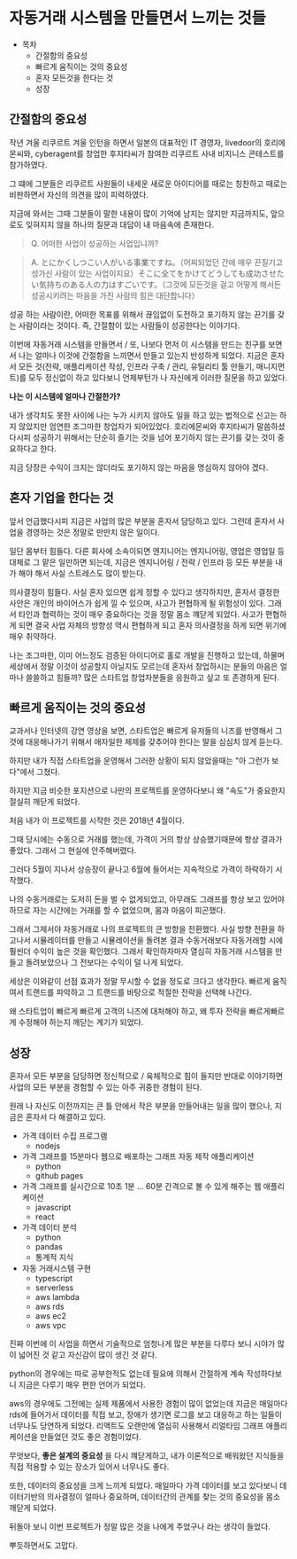 # 자동거래 시스템을 만들면서 느끼는 것들

- 목차
  - 간절함의 중요성
  - 빠르게 움직이는 것의 중요성
  - 혼자 모든것을 한다는 것
  - 성장

## 간절함의 중요성

작년 겨울 리쿠르트 겨울 인턴을 하면서 일본의 대표적인 IT 경영자, livedoor의 호리에몬씨와, cyberagent를 창업한 후지타씨가 참여한 리쿠르트 사내 비지니스 콘테스트를 참가하였다.

그 떄에 그분들은 리쿠르트 사원들이 내세운 새로운 아이디어를 때로는 칭찬하고 때로는 비판하면서 자신의 의견을 많이 피력하였다.

지금에 와서는 그때 그분들이 말한 내용이 많이 기억에 남지는 않지만 지금까지도, 앞으로도 잊혀지지 않을 하나의 질문과 대답이 내 마음속에 존재한다.

> Q. 어떠한 사업이 성공하는 사업입니까?

> A. とにかくしつこい人がいる事業ですね。（어찌되었던 간에 매우 끈질기고 성가신 사람이 있는 사업이지요）そこに全てをかけてどうしても成功させたい気持ちのある人の力はすごいです。（그것에 모든것을 걸고 어떻게 해서든 성공시키려는 마음을 가진 사람의 힘은 대단합니다）

성공 하는 사람이란, 어떠한 목표를 위해서 끊임없이 도전하고 포기하지 않는 끈기를 갖는 사람이라는 것이다. 즉, 간절함이 있는 사람들이 성공한다는 이야기다.

이번에 자동거래 시스템을 만들면서 / 또, 나보다 먼저 이 시스템을 만드는 친구를 보면서 나는 얼마나 이것에 간절함을 느끼면서 만들고 있는지 반성하게 되었다. 지금은 혼자서 모든 것(전략, 애플리케이션 작성, 인프라 구축 / 관리, 유틸리티 툴 만들기, 매니지먼트)를 모두 정신없이 하고 있다보니 언제부턴가 나 자신에게 이러한 질문을 하고 있었다.

**나는 이 시스템에 얼마나 간절한가?**

내가 생각치도 못한 사이에 나는 누가 시키지 않아도 일을 하고 있는 법적으로 신고는 하지 않았지만 엄연한 조그마한 창업자가 되어있었다. 호리에몬씨와 후지타씨가 말씀하셨다시피 성공하기 위해서는 단순히 즐기는 것을 넘어 포기하지 않는 끈기를 갖는 것이 중요하다고 한다.

지금 당장은 수익이 크지는 않더라도 포기하지 않는 마음을 명심하지 않아야 겠다.

## 혼자 기업을 한다는 것

앞서 언급했다시피 지금은 사업의 많은 부분을 혼자서 담당하고 있다. 그런데 혼자서 사업을 경영하는 것은 정말로 만만치 않은 일이다.

일단 몸부터 힘들다. 다른 회사에 소속이되면 엔지니어는 엔지니어링, 영업은 영업일 등 대체로 그 맡은 일만하면 되는데, 지금은 엔지니어링 / 전략 / 인프라 등 모든 부분을 내가 해야 해서 사실 스트레스도 많이 받는다.

의사결정이 힘들다. 사실 혼자 있으면 쉽게 정할 수 있다고 생각하지만, 혼자서 결정한 사안은 개인의 바이어스가 쉽게 낄 수 있으며, 사고가 편협하게 될 위험성이 있다. 그래서 타인과 협력하는 것이 매우 중요하다는 것을 정말 몸소 꺠닫게 되었다. 사고가 편협하게 되면 결국 사업 자체의 방향성 역시 편협하게 되고 혼자 의사결정을 하게 되면 위기에 매우 취약하다.

나는 조그마한, 이미 어느정도 검증된 아이디어로 홀로 개발을 진행하고 있는데, 하물며 세상에서 정말 이것이 성공할지 아닐지도 모르는데 혼자서 창업하시는 분들의 마음은 얼마나 쓸쓸하고 힘들까? 많은 스타트업 창업자분들을 응원하고 싶고 또 존경하게 된다.

## 빠르게 움직이는 것의 중요성

교과서나 인터넷의 강연 영상을 보면, 스타트업은 빠르게 유저들의 니즈를 반영해서 그것에 대응해나가기 위해서 애자일한 체제를 갖추어야 한다는 말을 심심치 않게 듣는다.

하지만 내가 직접 스타트업을 운영해서 그러한 상황이 되지 않았을때는 "아 그런가 보다"에서 그쳤다.

하지만 지금 비슷한 포지션으로 나만의 프로젝트를 운영하다보니 왜 "속도"가 중요한지 절실히 깨닫게 되었다.

처음 내가 이 프로젝트를 시작한 것은 2018년 4월이다.

그때 당시에는 수동으로 거래를 했는데, 가격이 거의 항상 상승했기때문에 항상 결과가 좋았다. 그래서 그 현실에 안주해버렸다.

그러다 5월이 지나서 상승장이 끝나고 6월에 들어서는 지속적으로 가격이 하락하기 시작했다.

나의 수동거래로는 도저히 돈을 벌 수 없게되었고, 아무래도 그래프를 항상 보고 있어야 하므로 자는 시간에는 거래를 할 수 없었으며, 몸과 마음이 피곤했다.

그래서 그제서야 자동거래로 나의 프로젝트의 큰 방향을 전환했다. 사실 방향 전환을 하고나서 시뮬레이터를 만들고 시뮬레이션을 돌려본 결과 수동거래보다 자동거래할 시에 훨씬더 수익이 높은 것을 확인했다. 그래서 확인하자마자 열심히 자동거래 시스템을 만들고 돌려보았으나 그 전보다는 수익이 덜 나게 되었다.

세상은 이와같이 선점 효과가 정말 무시할 수 없을 정도로 크다고 생각한다. 빠르게 움직여서 트랜드를 파악하고 그 트랜드를 바탕으로 적절한 전략을 선택해 나간다.

왜 스타트업이 빠르게 빠르게 고객의 니즈에 대처해야 하고, 왜 투자 전략을 빠르게빠르게 수정해야 하는지 깨닫는 계기가 되었다.

## 성장

혼자서 모든 부분을 담당하면 정신적으로 / 육체적으로 힘이 들지만 반대로 이야기하면 사업의 모든 부분을 경험할 수 있는 아주 귀중한 경험이 된다.

원래 나 자신도 이전까지는 큰 틀 안에서 작은 부분을 만들어내는 일을 많이 했으나, 지금은 혼자서 다 해결하고 있다.

- 가격 데이터 수집 프로그램
  - nodejs
- 가격 그래프를 15분마다 웹으로 배포하는 그래프 자동 제작 애플리케이션
  - python
  - github pages
- 가격 그래프를 실시간으로 10초 1분 ... 60분 간격으로 볼 수 있게 해주는 웹 애플리케이션
  - javascript
  - react
- 가격 데이터 분석
  - python
  - pandas
  - 통계적 지식
- 자동 거래시스템 구현
  - typescript
  - serverless
  - aws lambda
  - aws rds
  - aws ec2
  - aws vpc

진짜 이번에 이 사업을 하면서 기술적으로 엄청나게 많은 부분을 다루다 보니 시야가 많이 넓어진 것 같고 자신감이 많이 생긴 것 같다.

python의 경우에는 따로 공부한적도 없는데 필요에 의해서 간절하게 계속 작성하다보니 지금은 다루기 매우 편한 언어가 되었다.

aws의 경우에도 그전에는 실제 제품에서 사용한 경험이 많이 없었는데 지금은 매일마다 rds에 들어가서 데이터를 직접 보고, 장애가 생기면 로그를 보고 대응하고 하는 일들이 너무나도 당연하게 되었다. 리액트도 오랜만에 열심히 사용해서 리얼타임 그래프 애플리케이션을 만들었던 것도 좋은 경험이었다.

무엇보다, **좋은 설계의 중요성** 을 다시 꺠닫게하고, 내가 이론적으로 배워왔던 지식들을 직접 적용할 수 있는 장소가 있어서 너무나도 좋다.

또한, 데이터의 중요성을 크게 느끼게 되었다. 매일마다 가격 데이터를 보고 있다보니 데이터기반의 의사결정이 얼마나 중요하며, 데이터간의 관계를 찾는 것의 중요성을 몸소 깨닫게 되었다.

뒤돌아 보니 이번 프로젝트가 정말 많은 것을 나에게 주었구나 라는 생각이 들었다.

뿌듯하면서도 고맙다.
